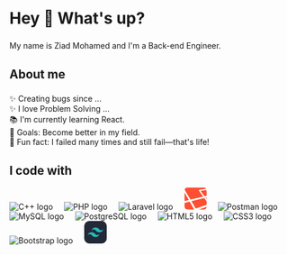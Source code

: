 <h1 align="left">Hey 👋 What's up?</h1>

###

<p align="left">My name is Ziad Mohamed and I'm a Back-end Engineer.</p>

###

<h2 align="left">About me</h2>

###

<p align="left">
✨ Creating bugs since ...<br>
✨ I love Problem Solving ...<br>
📚 I'm currently learning React.<br>
🎯 Goals: Become better in my field.<br>
🎲 Fun fact: I failed many times and still fail—that's life!
</p>

###

<h2 align="left">I code with</h2>


<div align="left">
  <!-- C++ -->
  <img src="https://cdn.jsdelivr.net/gh/devicons/devicon/icons/cplusplus/cplusplus-original.svg" height="40" alt="C++ logo" />
  <img width="12" />
  <!-- PHP -->
  <img src="https://cdn.jsdelivr.net/gh/devicons/devicon/icons/php/php-original.svg" height="40" alt="PHP logo" />
  <img width="12" />
  <!-- JavaScript -->
  <img src="https://cdn.worldvectorlogo.com/logos/laravel-2.svg" height="40" alt="Laravel logo" />
  <img width="12" />
  <!-- Laravel -->
  <img src="https://raw.githubusercontent.com/devicons/devicon/master/icons/laravel/laravel-plain.svg" height="40" alt="Laravel logo" />
  <img width="12" />
  <!-- Postman -->
  <img src="https://cdn.jsdelivr.net/gh/devicons/devicon/icons/postman/postman-original.svg" height="40" alt="Postman logo" />
  <img width="12" />
  <!-- MySQL -->
  <img src="https://cdn.jsdelivr.net/gh/devicons/devicon/icons/mysql/mysql-original.svg" height="40" alt="MySQL logo" />
  <img width="12" />
  <!-- PostgreSQL -->
  <img src="https://cdn.jsdelivr.net/gh/devicons/devicon/icons/postgresql/postgresql-original.svg" height="40" alt="PostgreSQL logo" />
  <img width="12" />
  <!-- HTML5 -->
  <img src="https://cdn.jsdelivr.net/gh/devicons/devicon/icons/html5/html5-original.svg" height="40" alt="HTML5 logo" />
  <img width="12" />
  <!-- CSS3 -->
  <img src="https://cdn.jsdelivr.net/gh/devicons/devicon/icons/css3/css3-original.svg" height="40" alt="CSS3 logo" />
  <img width="12" />
  <!-- Bootstrap -->
  <img src="https://cdn.jsdelivr.net/gh/devicons/devicon/icons/bootstrap/bootstrap-original.svg" height="40" alt="Bootstrap logo" />
  <img width="12" />
  <!-- Tailwind CSS -->
  <img src="https://raw.githubusercontent.com/tandpfun/skill-icons/main/icons/TailwindCSS-Dark.svg" height="40" alt="Tailwind CSS logo" />
</div>
